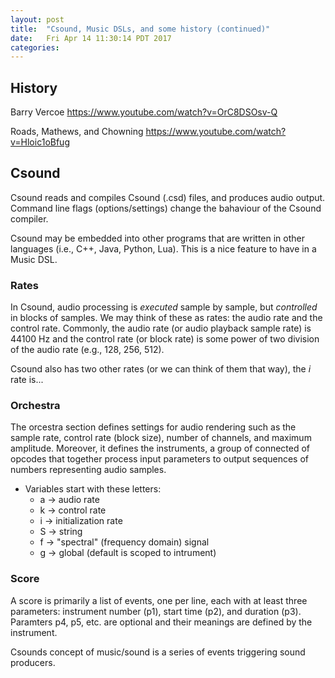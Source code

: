 ```yaml
---
layout: post
title:  "Csound, Music DSLs, and some history (continued)"
date:   Fri Apr 14 11:30:14 PDT 2017
categories:
---
```


## History

Barry Vercoe <https://www.youtube.com/watch?v=OrC8DSOsv-Q>

Roads, Mathews, and Chowning <https://www.youtube.com/watch?v=Hloic1oBfug>

## Csound

Csound reads and compiles Csound (.csd) files, and produces audio output. Command line flags (options/settings) change the bahaviour of the Csound compiler.

Csound may be embedded into other programs that are written in other languages (i.e., C++, Java, Python, Lua). This is a nice feature to have in a Music DSL. 

### Rates

In Csound, audio processing is _executed_ sample by sample, but _controlled_ in blocks of samples. We may think of these as rates: the audio rate and the control rate. Commonly, the audio rate (or audio playback sample rate) is 44100 Hz and the control rate (or block rate) is some power of two division of the audio rate (e.g., 128, 256, 512).

Csound also has two other rates (or we can think of them that way), the _i_ rate is...

### Orchestra

The orcestra section defines settings for audio rendering such as the sample rate, control rate (block size), number of channels, and maximum amplitude. Moreover, it defines the instruments, a group of connected of opcodes that together process input parameters to output sequences of numbers representing audio samples.

- Variables start with these letters:
  + a -> audio rate
  + k -> control rate
  + i -> initialization rate
  + S -> string
  + f -> "spectral" (frequency domain) signal
  + g -> global (default is scoped to intrument)

### Score

A score is primarily a list of events, one per line, each with at least three parameters: instrument number (p1), start time (p2), and duration (p3). Paramters p4, p5, etc. are optional and their meanings are defined by the instrument.

Csounds concept of music/sound is a series of events triggering sound producers.

